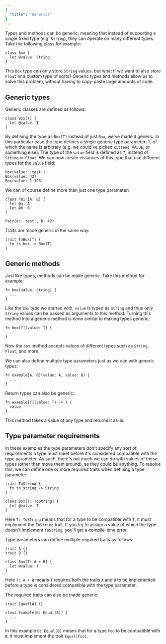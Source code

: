 ```yaml
---
{
  "title": "Generics"
}
---
```


Types and methods can be generic, meaning that instead of supporting a single
fixed type (e.g. `String`), they can operate on many different types. Take the
following class for example:

```inko
class Box {
  let @value: String
}
```

This `Box` type can only store `String` values, but what if we want to also
store `Float` or a custom type of sorts? Generic types and methods allow us to
solve this problem, without having to copy-paste large amounts of code.

## Generic types

Generic classes are defined as follows:

```inko
class Box[T] {
  let @value: T
}
```

By defining the type as `Box[T]` instead of just `Box`, we've made it generic.
In this particular case the type defines a single generic type parameter: `T`,
of which the name is arbitrary (e.g. we could've picked `Kittens`, `VALUE`, or
something else). The type of the `value` field is defined as `T`, instead of
`String` or `Float`. We can now create instances of this type that use different
types for the `value` field:

```inko
Box(value: 'test')
Box(value: 42)
Box(value: 1.123)
```

We can of course define more than just one type parameter:

```inko
class Pair[A, B] {
  let @a: A
  let @b: B
}

Pair(a: 'test', b: 42)
```

Traits are made generic in the same way:

```inko
trait ToBox[T] {
  fn to_box -> Box[T]
}
```

## Generic methods

Just like types, methods can be made generic. Take this method for example:

```inko
fn box(value: String) {
  ...
}
```

Like the `Box` type we started with, `value` is typed as `String` and thus only
`String` values can be passed as arguments to this method. Turning this method
into a generic method is done similar to making types generic:

```inko
fn box[T](value: T) {
  ...
}
```

Now the `box` method accepts values of different types such as `String`,
`Float`, and more.

We can also define multiple type parameters just as we can with generic types:

```inko
fn example[A, B](value: A, value: B) {
  ...
}
```

Return types can also be generic:

```inko
fn example[T](value: T) -> T {
  value
}
```

This method takes a value of any type and returns it as-is.

## Type parameter requirements

In these examples the type parameters don't specify any sort of requirements a
type must meet before it's considered compatible with the type parameter. As
such, there's not much we can do with values of these types (other than move
them around), as they could be anything. To resolve this, we can define one or
more required traits when defining a type parameter:

```inko
trait ToString {
  fn to_string -> String
}

class Box[T: ToString] {
  let @value: T
}
```

Here `T: ToString` means that for a type to be compatible with `T`, it must
implement the `ToString` trait. If you try to assign a value of which the type
doesn't implement `ToString`, you'll get a compile-time error.

Type parameters can define multiple required traits as follows:

```inko
trait A {}
trait B {}

class Box[T: A + B] {
  let @value: T
}
```

Here `T: A + B` means `T` requires both the traits `A` and `B` to be implemented
before a type is considered compatible with the type parameter.

The required traits can also be made generic:

```inko
trait Equal[A] {}

class Example[B: Equal[B]] {
  ...
}
```

In this example `B: Equal[B]` means that for a type `Foo` to be compatible with
`B`, it must implement the trait `Equal[Foo]`.
